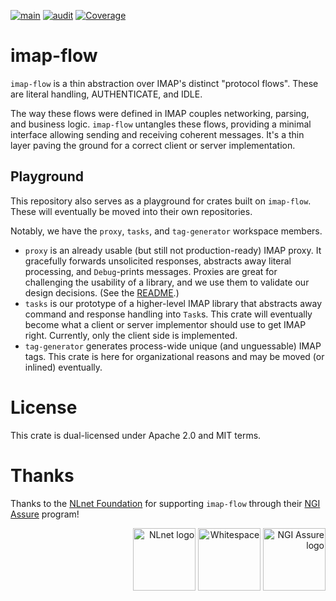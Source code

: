 [![main](https://github.com/duesee/imap-flow/actions/workflows/main.yml/badge.svg)](https://github.com/duesee/imap-flow/actions/workflows/main.yml)
[![audit](https://github.com/duesee/imap-flow/actions/workflows/audit.yml/badge.svg)](https://github.com/duesee/imap-flow/actions/workflows/audit.yml)
[![Coverage](https://coveralls.io/repos/github/duesee/imap-flow/badge.svg?branch=main)](https://coveralls.io/github/duesee/imap-flow?branch=main)

# imap-flow

`imap-flow` is a thin abstraction over IMAP's distinct "protocol flows".
These are literal handling, AUTHENTICATE, and IDLE.

The way these flows were defined in IMAP couples networking, parsing, and business logic.
`imap-flow` untangles these flows, providing a minimal interface allowing sending and receiving coherent messages.
It's a thin layer paving the ground for a correct client or server implementation.

## Playground

This repository also serves as a playground for crates built on `imap-flow`.
These will eventually be moved into their own repositories.

Notably, we have the `proxy`, `tasks`, and `tag-generator` workspace members.

* `proxy` is an already usable (but still not production-ready) IMAP proxy.
  It gracefully forwards unsolicited responses, abstracts away literal processing, and `Debug`-prints messages.
  Proxies are great for challenging the usability of a library, and we use them to validate our design decisions.
  (See the [README](./proxy/README.md).)
* `tasks` is our prototype of a higher-level IMAP library that abstracts away command and response handling into `Task`s.
  This crate will eventually become what a client or server implementor should use to get IMAP right.
  Currently, only the client side is implemented.
* `tag-generator` generates process-wide unique (and unguessable) IMAP tags.
  This crate is here for organizational reasons and may be moved (or inlined) eventually.

# License

This crate is dual-licensed under Apache 2.0 and MIT terms.

# Thanks

Thanks to the [NLnet Foundation](https://nlnet.nl/) for supporting `imap-flow` through their [NGI Assure](https://nlnet.nl/assure/) program!

<div align="right">
    <img alt="NLnet logo" height="100px" src="https://user-images.githubusercontent.com/8997731/215262095-ab12d43a-ca8a-4d44-b79b-7e99ab91ca01.png"/>
    <img alt="Whitespace" height="100px" src="https://user-images.githubusercontent.com/8997731/221422192-60d28ed4-10bb-441e-957d-93af58166707.png"/>
    <img alt="NGI Assure logo" height="100px" src="https://user-images.githubusercontent.com/8997731/215262235-0db02da9-7c6c-498e-a3d2-7ea7901637bf.png"/>
</div>
